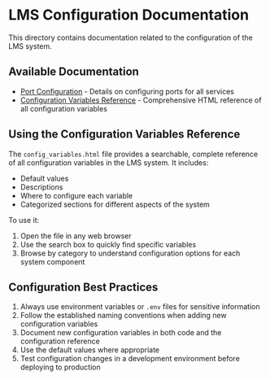 # LMS Configuration Documentation

This directory contains documentation related to the configuration of the LMS system.

## Available Documentation

- [Port Configuration](port_configuration.md) - Details on configuring ports for all services
- [Configuration Variables Reference](config_variables.html) - Comprehensive HTML reference of all configuration variables

## Using the Configuration Variables Reference

The `config_variables.html` file provides a searchable, complete reference of all configuration variables in the LMS system. It includes:

- Default values
- Descriptions
- Where to configure each variable
- Categorized sections for different aspects of the system

To use it:
1. Open the file in any web browser
2. Use the search box to quickly find specific variables
3. Browse by category to understand configuration options for each system component

## Configuration Best Practices

1. Always use environment variables or `.env` files for sensitive information
2. Follow the established naming conventions when adding new configuration variables
3. Document new configuration variables in both code and the configuration reference
4. Use the default values where appropriate
5. Test configuration changes in a development environment before deploying to production 